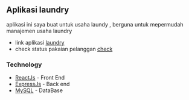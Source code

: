 ## Aplikasi laundry
aplikasi ini saya buat untuk usaha laundy , berguna untuk mepermudah manajemen usaha laundry
* link aplikasi [laundry](https://sukisaris.github.io/laundry/)
* check status pakaian pelanggan [check](https://sukisaris.github.io/laundry/check)
### Technology
* [ReactJs](https://reactjs.org/) - Front End
* [ExpressJs](https://expressjs.com/) - Back end 
* [MySQL](https://www.mysql.com/) - DataBase 
